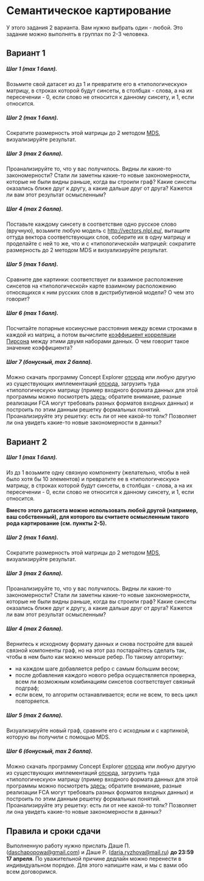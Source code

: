 # Семантическое картирование

У этого задания 2 варианта. Вам нужно выбрать один - любой. Это задание можно выполнять в группах по 2-3 человека.

## Вариант 1

##### Шаг 1 (max 1 балл).
Возьмите свой датасет из дз 1 и превратите его в «типологическую» матрицу, в строках которой будут синсеты, в столбцах - слова,
а на их пересечении - 0, если слово не относится к данному синсету, и 1, если относится.
##### Шаг 2 (max 1 балл).
Сократите размерность этой матрицы до 2 методом [MDS](https://github.com/dashapopova/CompSem2023/blob/main/Semantic%20maps/CompSem_plot_mds.ipynb),
визуализируйте результат.
##### Шаг 3 (max 2 балла).
Проанализируйте то, что у вас получилось. Видны ли какие-то закономерности? Стали ли заметны какие-то новые закономерности, которые не были видны раньше,
когда вы строили граф? Какие синсеты оказались ближе друг к другу, а какие дальше друг от друга? Кажется ли вам этот результат осмысленным?
##### Шаг 4 (max 2 балла).
Поставьте каждому синсету в соответствие одно русское слово (вручную), возьмите любую модель с  http://vectors.nlpl.eu/, вытащите оттуда вектора соответствующих слов,
соберите их в одну матрицу и проделайте с ней то же, что и с «типологической» матрицей: сократите размерность до 2 методом MDS и визуализируйте результат. 
##### Шаг 5 (max 1 балл).
Сравните две картинки: соответствует ли взаимное расположение синсетов на «типологической» карте взаимному расположению относящихся к ним русских слов
в дистрибутивной модели? О чем это говорит?
##### Шаг 6 (max 1 балл).
Посчитайте попарные косинусные расстояния между всеми строками в каждой из матриц, а потом вычислите [коэффициент корреляции Пирсона](https://numpy.org/doc/stable/reference/generated/numpy.corrcoef.html)
между этими двумя наборами данных. О чем говорит такое значение коэффициента?
##### Шаг 7 (бонусный, max 2 балла).
Можно скачать программу Concept Explorer [отсюда](https://sourceforge.net/projects/conexp/) или любую другую из существующих имплементаций [отсюда](https://upriss.github.io/fca/fca.html), загрузить туда «типологическую» матрицу (пример входного формата данных для этой программы можно посмотреть [здесь](https://github.com/dashapopova/CompSemantics/blob/main/HWs/ConExp_input_data_format.cxt); обратите внимание, разные реализации FCA могут требовать разных форматов входных данных) и построить по этим данным решетку формальных понятий. Проанализируйте эту решетку: есть ли от нее какой-то толк?
Позволяет ли она увидеть какие-то новые закономерности в данных?


## Вариант 2

##### Шаг 1 (max 1 балл).
Из дз 1 возьмите одну связную компоненту (желательно, чтобы в ней было хотя бы 10 элементов) и превратите ее в «типологическую» матрицу, 
в строках которой будут синсеты, в столбцах - слова, а на их пересечении - 0, если слово не относится к данному синсету, и 1, если относится.

**Вместо этого датасета можно использовать любой другой (например, ваш собственный), для которого вы считаете осмысленным такого рода картирование (см. пункты 2-5).**

##### Шаг 2 (max 1 балл).
Сократите размерность этой матрицы до 2 методом [MDS](https://github.com/dashapopova/CompSem2023/blob/main/Semantic%20maps/CompSem_plot_mds.ipynb), 
визуализируйте результат.
##### Шаг 3 (max 2 балла).
Проанализируйте то, что у вас получилось. Видны ли какие-то закономерности? Стали ли заметны какие-то новые закономерности, которые не были видны раньше,
когда вы строили граф? Какие синсеты оказались ближе друг к другу, а какие дальше друг от друга? Кажется ли вам этот результат осмысленным?
##### Шаг 4 (max 2 балла).
Вернитесь к исходному формату данных и снова постройте для вашей связной компоненты граф, но на этот раз постарайтесь сделать так,
чтобы в нем было как можно меньше ребер. По такому алгоритму:
- на каждом шаге добавляется ребро с самым большим весом;
- после добавления каждого нового ребра осуществляется проверка, всем ли возможным комбинациям синсетов соответствует связный подграф;
- если всем, то алгоритм останавливается; если не всем, то весь цикл повторяется.
##### Шаг 5 (max 2 балла).
Визуализируйте новый граф, сравните его с исходным и с картинкой, которую вы получили с помощью MDS.
##### Шаг 6 (бонусный, max 2 балла).
Можно скачать программу Concept Explorer [отсюда](https://sourceforge.net/projects/conexp/) или любую другую из существующих имплементаций [отсюда](https://upriss.github.io/fca/fca.html), загрузить туда «типологическую» матрицу (пример входного формата данных для этой программы можно посмотреть [здесь](https://github.com/dashapopova/CompSemantics/blob/main/HWs/ConExp_input_data_format.cxt); обратите внимание, разные реализации FCA могут требовать разных форматов входных данных) и построить по этим данным решетку формальных понятий. Проанализируйте эту решетку: есть ли от нее какой-то толк?
Позволяет ли она увидеть какие-то новые закономерности в данных?

## Правила и сроки сдачи

Выполненную работу нужно прислать Даше П. (daschapopowa@gmail.com) и Даше Р. (daria.ryzhova@mail.ru) **до 23:59 17 апреля**. По уважительной причине дедлайн можно перенести в индивидуальном порядке. Для этого напишите нам, и мы с вами обо всем договоримся.
